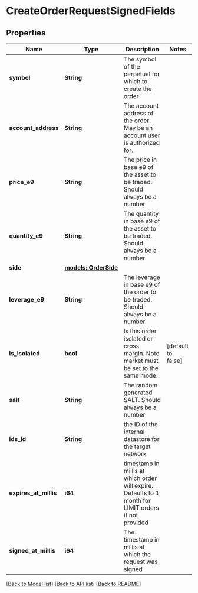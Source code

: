 # CreateOrderRequestSignedFields

## Properties

Name | Type | Description | Notes
------------ | ------------- | ------------- | -------------
**symbol** | **String** | The symbol of the perpetual for which to create the order | 
**account_address** | **String** | The account address of the order. May be an account user is authorized for. | 
**price_e9** | **String** | The price in base e9 of the asset to be traded. Should always be a number | 
**quantity_e9** | **String** | The quantity in base e9 of the asset to be traded. Should always be a number | 
**side** | [**models::OrderSide**](OrderSide.md) |  | 
**leverage_e9** | **String** | The leverage in base e9 of the order to be traded. Should always be a number | 
**is_isolated** | **bool** | Is this order isolated or cross margin. Note market must be set to the same mode. | [default to false]
**salt** | **String** | The random generated SALT. Should always be a number | 
**ids_id** | **String** | the ID of the internal datastore for the target network | 
**expires_at_millis** | **i64** | timestamp in millis at which order will expire. Defaults to 1 month for LIMIT orders if not provided | 
**signed_at_millis** | **i64** | The timestamp in millis at which the request was signed | 

[[Back to Model list]](../README.md#documentation-for-models) [[Back to API list]](../README.md#documentation-for-api-endpoints) [[Back to README]](../README.md)



